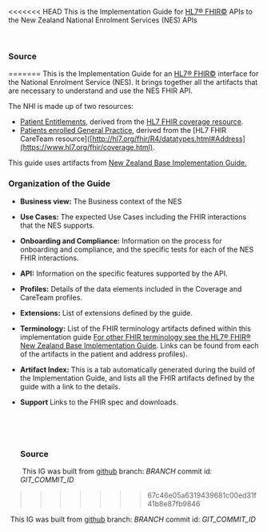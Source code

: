 <<<<<<< HEAD
This is the Implementation Guide for  [HL7&reg; FHIR&copy;](http://hl7.org/fhir/)  APIs to the New Zealand National Enrolment Services  (NES) APIs

​

### Source
=======
This is the Implementation Guide for an [HL7&reg; FHIR&copy;](http://hl7.org/fhir/) interface for the National Enrolment Service (NES). It brings together all the artifacts that are necessary to understand and use the NES FHIR API.

The NHI is made up of two resources:
* [Patient Entitlements](StructureDefinition-LINK), derived from the [HL7 FHIR coverage resource](https://www.hl7.org/fhir/coverage.html).
* [Patients enrolled General Practice](StructureDefinition-LINK), derived from the [HL7 FHIR CareTeam resource]([http://hl7.org/fhir/R4/datatypes.html#Address](https://www.hl7.org/fhir/coverage.html).

This guide uses artifacts from [New Zealand Base Implementation Guide.](https://fhir.org.nz/ig/base/index.html)



### Organization of the Guide

* **Business view:** The Business context of the NES

* **Use Cases:**  The expected Use Cases including the FHIR interactions that the NES supports.

* **Onboarding and Compliance:** Information on the process for onboarding and compliance, and the specific tests for each of the NES FHIR interactions.

* **API:** Information on the specific features supported by the API.

* **Profiles:** Details of the data elements included in the Coverage and CareTeam profiles.

* **Extensions:** List of extensions defined by the guide.

* **Terminology:** List of the FHIR terminology artifacts defined within this implementation guide [For other FHIR terminology see the HL7® FHIR® New Zealand Base Implementation Guide](https://fhir.org.nz/ig/base/index.html). Links can be found from each of the artifacts in the patient and address profiles).


* **Artifact Index:**  This is a tab automatically generated during the build of the Implementation Guide, and lists all the FHIR artifacts defined by the guide with a link to the details.

* **Support** Links to the FHIR spec and downloads.

  ​

  ​

  ### Source

  ​	This IG was built from [github](https://github.com/HL7NZ/nhi)  branch: _BRANCH_  commit id: _GIT_COMMIT_ID_
>>>>>>> 67c46e05a6319439681c00ed31f41b8e87fb9846

​	This IG was built from [github](https://github.com/HL7NZ/nhi)  branch: _BRANCH_  commit id: _GIT_COMMIT_ID_